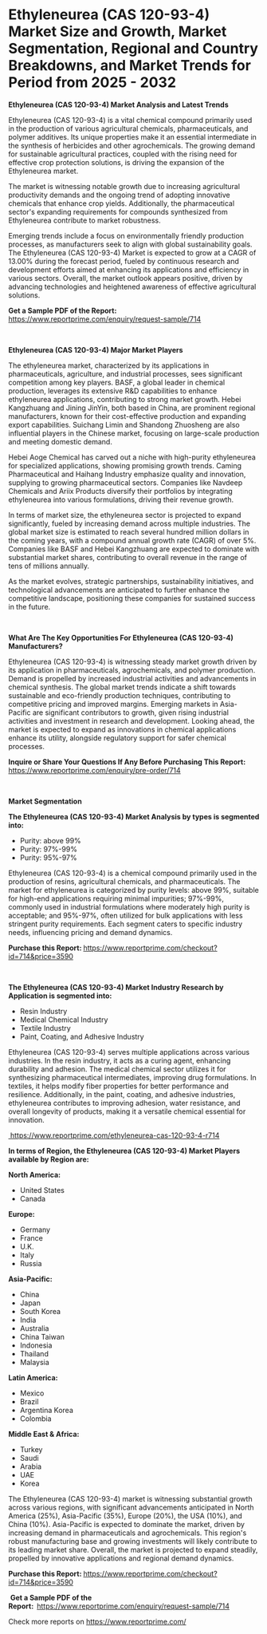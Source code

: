 <p><h1>Ethyleneurea (CAS 120-93-4) Market Size and Growth, Market Segmentation, Regional and Country Breakdowns, and Market Trends for Period from 2025 -  2032</h1></p><p><strong>Ethyleneurea (CAS 120-93-4) Market Analysis and Latest Trends</strong></p>
<p><p>Ethyleneurea (CAS 120-93-4) is a vital chemical compound primarily used in the production of various agricultural chemicals, pharmaceuticals, and polymer additives. Its unique properties make it an essential intermediate in the synthesis of herbicides and other agrochemicals. The growing demand for sustainable agricultural practices, coupled with the rising need for effective crop protection solutions, is driving the expansion of the Ethyleneurea market. </p><p>The market is witnessing notable growth due to increasing agricultural productivity demands and the ongoing trend of adopting innovative chemicals that enhance crop yields. Additionally, the pharmaceutical sector's expanding requirements for compounds synthesized from Ethyleneurea contribute to market robustness. </p><p>Emerging trends include a focus on environmentally friendly production processes, as manufacturers seek to align with global sustainability goals. The Ethyleneurea (CAS 120-93-4) Market is expected to grow at a CAGR of 13.00% during the forecast period, fueled by continuous research and development efforts aimed at enhancing its applications and efficiency in various sectors. Overall, the market outlook appears positive, driven by advancing technologies and heightened awareness of effective agricultural solutions.</p></p>
<p><strong>Get a Sample PDF of the Report:&nbsp;</strong> <a href="https://www.reportprime.com/enquiry/request-sample/714?utm_campaign=2927&utm_medium=2&utm_source=Github&utm_content=ia&utm_term=18032025&utm_id=ethyleneurea-cas-120-93-4">https://www.reportprime.com/enquiry/request-sample/714</a></p>
<p>&nbsp;</p>
<p><strong>Ethyleneurea (CAS 120-93-4) Major Market Players</strong></p>
<p><p>The ethyleneurea market, characterized by its applications in pharmaceuticals, agriculture, and industrial processes, sees significant competition among key players. BASF, a global leader in chemical production, leverages its extensive R&D capabilities to enhance ethyleneurea applications, contributing to strong market growth. Hebei Kangzhuang and Jining JinYin, both based in China, are prominent regional manufacturers, known for their cost-effective production and expanding export capabilities. Suichang Limin and Shandong Zhuosheng are also influential players in the Chinese market, focusing on large-scale production and meeting domestic demand.</p><p>Hebei Aoge Chemical has carved out a niche with high-purity ethyleneurea for specialized applications, showing promising growth trends. Caming Pharmaceutical and Haihang Industry emphasize quality and innovation, supplying to growing pharmaceutical sectors. Companies like Navdeep Chemicals and Ariix Products diversify their portfolios by integrating ethyleneurea into various formulations, driving their revenue growth.</p><p>In terms of market size, the ethyleneurea sector is projected to expand significantly, fueled by increasing demand across multiple industries. The global market size is estimated to reach several hundred million dollars in the coming years, with a compound annual growth rate (CAGR) of over 5%. Companies like BASF and Hebei Kangzhuang are expected to dominate with substantial market shares, contributing to overall revenue in the range of tens of millions annually.</p><p>As the market evolves, strategic partnerships, sustainability initiatives, and technological advancements are anticipated to further enhance the competitive landscape, positioning these companies for sustained success in the future.</p></p>
<p>&nbsp;</p>
<p><strong>What Are The Key Opportunities For Ethyleneurea (CAS 120-93-4) Manufacturers?</strong></p>
<p><p>Ethyleneurea (CAS 120-93-4) is witnessing steady market growth driven by its application in pharmaceuticals, agrochemicals, and polymer production. Demand is propelled by increased industrial activities and advancements in chemical synthesis. The global market trends indicate a shift towards sustainable and eco-friendly production techniques, contributing to competitive pricing and improved margins. Emerging markets in Asia-Pacific are significant contributors to growth, given rising industrial activities and investment in research and development. Looking ahead, the market is expected to expand as innovations in chemical applications enhance its utility, alongside regulatory support for safer chemical processes.</p></p>
<p><strong>Inquire or Share Your Questions If Any Before Purchasing This Report:</strong> <a href="https://www.reportprime.com/enquiry/pre-order/714?utm_campaign=2927&utm_medium=2&utm_source=Github&utm_content=ia&utm_term=18032025&utm_id=ethyleneurea-cas-120-93-4">https://www.reportprime.com/enquiry/pre-order/714</a></p>
<p>&nbsp;</p>
<p><strong>Market Segmentation</strong></p>
<p><strong>The Ethyleneurea (CAS 120-93-4) Market Analysis by types is segmented into:</strong></p>
<p><ul><li>Purity: above 99%</li><li>Purity: 97%-99%</li><li>Purity: 95%-97%</li></ul></p>
<p><p>Ethyleneurea (CAS 120-93-4) is a chemical compound primarily used in the production of resins, agricultural chemicals, and pharmaceuticals. The market for ethyleneurea is categorized by purity levels: above 99%, suitable for high-end applications requiring minimal impurities; 97%-99%, commonly used in industrial formulations where moderately high purity is acceptable; and 95%-97%, often utilized for bulk applications with less stringent purity requirements. Each segment caters to specific industry needs, influencing pricing and demand dynamics.</p></p>
<p><strong>Purchase this Report:&nbsp;</strong><a href="https://www.reportprime.com/checkout?id=714&price=3590&utm_campaign=2927&utm_medium=2&utm_source=Github&utm_content=ia&utm_term=18032025&utm_id=ethyleneurea-cas-120-93-4">https://www.reportprime.com/checkout?id=714&price=3590</a></p>
<p>&nbsp;</p>
<p><strong>The Ethyleneurea (CAS 120-93-4) Market Industry Research by Application is segmented into:</strong></p>
<p><ul><li>Resin Industry</li><li>Medical Chemical Industry</li><li>Textile Industry</li><li>Paint, Coating, and Adhesive Industry</li></ul></p>
<p><p>Ethyleneurea (CAS 120-93-4) serves multiple applications across various industries. In the resin industry, it acts as a curing agent, enhancing durability and adhesion. The medical chemical sector utilizes it for synthesizing pharmaceutical intermediates, improving drug formulations. In textiles, it helps modify fiber properties for better performance and resilience. Additionally, in the paint, coating, and adhesive industries, ethyleneurea contributes to improving adhesion, water resistance, and overall longevity of products, making it a versatile chemical essential for innovation.</p></p>
<p><a href="https://www.reportprime.com/ethyleneurea-cas-120-93-4-r714?utm_campaign=2927&utm_medium=2&utm_source=Github&utm_content=ia&utm_term=18032025&utm_id=ethyleneurea-cas-120-93-4">&nbsp;https://www.reportprime.com/ethyleneurea-cas-120-93-4-r714</a></p>
<p><strong>In terms of Region, the Ethyleneurea (CAS 120-93-4) Market Players available by Region are:</strong></p>
<p>
    <p> <strong> North America: </strong>
        <ul>
            <li>United States</li>
            <li>Canada</li>
        </ul>
        </p> 
    <p> <strong> Europe: </strong>
        <ul>
            <li>Germany</li>
            <li>France</li>
            <li>U.K.</li>
            <li>Italy</li>
            <li>Russia</li>
        </ul>
        </p> 
    <p> <strong> Asia-Pacific: </strong>
        <ul>
            <li>China</li>
            <li>Japan</li>
            <li>South Korea</li>
            <li>India</li>
            <li>Australia</li>
            <li>China Taiwan</li>
            <li>Indonesia</li>
            <li>Thailand</li>
            <li>Malaysia</li>
        </ul>
        </p> 
    <p> <strong> Latin America: </strong>
        <ul>
            <li>Mexico</li>
            <li>Brazil</li>
            <li>Argentina Korea</li>
            <li>Colombia</li>
        </ul>
        </p> 
    <p> <strong> Middle East & Africa: </strong>
        <ul>
            <li>Turkey</li>
            <li>Saudi</li>
            <li>Arabia</li>
            <li>UAE</li>
            <li>Korea</li>
        </ul>
    </p>
    </p>
<p><p>The Ethyleneurea (CAS 120-93-4) market is witnessing substantial growth across various regions, with significant advancements anticipated in North America (25%), Asia-Pacific (35%), Europe (20%), the USA (10%), and China (10%). Asia-Pacific is expected to dominate the market, driven by increasing demand in pharmaceuticals and agrochemicals. This region's robust manufacturing base and growing investments will likely contribute to its leading market share. Overall, the market is projected to expand steadily, propelled by innovative applications and regional demand dynamics.</p></p>
<p><strong>Purchase this Report: </strong><a href="https://www.reportprime.com/checkout?id=714&price=3590&utm_campaign=2927&utm_medium=2&utm_source=Github&utm_content=ia&utm_term=18032025&utm_id=ethyleneurea-cas-120-93-4">https://www.reportprime.com/checkout?id=714&price=3590</a></p>
<p>&nbsp;<strong>Get a Sample PDF of the Report:&nbsp;&nbsp;</strong><a href="https://www.reportprime.com/enquiry/request-sample/714?utm_campaign=2927&utm_medium=2&utm_source=Github&utm_content=ia&utm_term=18032025&utm_id=ethyleneurea-cas-120-93-4">https://www.reportprime.com/enquiry/request-sample/714</a></p>
<p><strong></strong></p>
<p>Check more reports on <a href="https://www.reportprime.com/?utm_campaign=2927&utm_medium=2&utm_source=Github&utm_content=ia&utm_term=18032025&utm_id=ethyleneurea-cas-120-93-4">https://www.reportprime.com/</a></p>